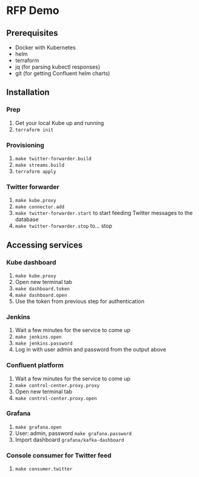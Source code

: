 # RFP Demo

## Prerequisites

- Docker with Kubernetes
- helm
- terraform
- jq (for parsing kubectl responses)
- git (for getting Confluent helm charts)

## Installation

### Prep

1. Get your local Kube up and running
2. `terraform init`

### Provisioning

1. `make twitter-forwarder.build`
2. `make streams.build`
3. `terraform apply`

### Twitter forwarder

1. `make kube.proxy`
2. `make connector.add`
3. `make twitter-forwarder.start` to start feeding Twitter messages to the database
4. `make twitter-forwarder.stop` to... stop

## Accessing services

### Kube dashboard

1. `make kube.proxy`
2. Open new terminal tab
3. `make dashboard.token`
4. `make dashboard.open`
5. Use the token from previous step for authentication


### Jenkins

1. Wait a few minutes for the service to come up
2. `make jenkins.open`
3. `make jenkins.password`
4. Log in with user admin and password from the output above


### Confluent platform

1. Wait a few minutes for the service to come up
2. `make control-center.proxy.proxy`
3. Open new terminal tab
4. `make control-center.proxy.open`

### Grafana

1. `make grafana.open`
2. User: admin, password `make grafana.password`
3. Import dashboard `grafana/kafka-dashboard`

### Console consumer for Twitter feed

1. `make consumer.twitter`